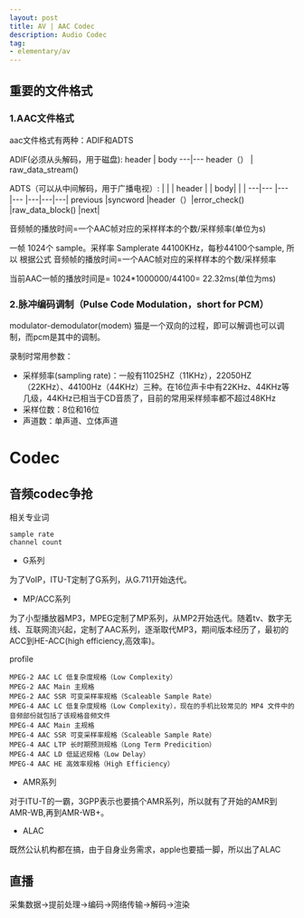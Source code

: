 ```yaml
---
layout: post
title: AV | AAC Codec 
description: Audio Codec
tag: 
- elementary/av
---
```


## 重要的文件格式

### 1.AAC文件格式
aac文件格式有两种：ADIF和ADTS

ADIF(必须从头解码，用于磁盘):
header  | body
---|---
header（） | raw_data_stream()

ADTS（可以从中间解码，用于广播电视）:
| |      |  header  | | body| | |
---|---    |---      |---      |---|---|---|
previous |syncword |header（）|error_check() |raw_data_block() |next|


音频帧的播放时间=一个AAC帧对应的采样样本的个数/采样频率(单位为s)

一帧 1024个 sample。采样率 Samplerate 44100KHz，每秒44100个sample, 所以 根据公式   音频帧的播放时间=一个AAC帧对应的采样样本的个数/采样频率

当前AAC一帧的播放时间是= 1024*1000000/44100= 22.32ms(单位为ms)


### 2.脉冲编码调制（Pulse Code Modulation，short for PCM）
modulator-demodulator(modem)
猫是一个双向的过程，即可以解调也可以调制，而pcm是其中的调制。

录制时常用参数：
- 采样频率(sampling rate)：一般有11025HZ（11KHz），22050HZ（22KHz）、44100Hz（44KHz）三种。在16位声卡中有22KHz、44KHz等几级，44KHz已相当于CD音质了，目前的常用采样频率都不超过48KHz
- 采样位数：8位和16位
- 声道数：单声道、立体声道
# Codec
## 音频codec争抢

相关专业词
```
sample rate
channel count
```

- G系列

为了VoIP，ITU-T定制了G系列，从G.711开始迭代。


- MP/ACC系列

为了小型播放器MP3，MPEG定制了MP系列，从MP2开始迭代。随着tv、数字无线、互联网流兴起，定制了AAC系列，逐渐取代MP3，期间版本经历了，最初的ACC到HE-ACC(high efficiency,高效率)。


profile
```
MPEG-2 AAC LC 低复杂度规格（Low Complexity）
MPEG-2 AAC Main 主规格
MPEG-2 AAC SSR 可变采样率规格（Scaleable Sample Rate）
MPEG-4 AAC LC 低复杂度规格（Low Complexity），现在的手机比较常见的 MP4 文件中的音频部份就包括了该规格音频文件
MPEG-4 AAC Main 主规格
MPEG-4 AAC SSR 可变采样率规格（Scaleable Sample Rate）
MPEG-4 AAC LTP 长时期预测规格（Long Term Predicition）
MPEG-4 AAC LD 低延迟规格（Low Delay）
MPEG-4 AAC HE 高效率规格（High Efficiency）
```

- AMR系列

对于ITU-T的一霸，3GPP表示也要搞个AMR系列，所以就有了开始的AMR到AMR-WB,再到AMR-WB+。


- ALAC

既然公认机构都在搞，由于自身业务需求，apple也要插一脚，所以出了ALAC


## 直播
采集数据->提前处理->编码->网络传输->解码->渲染
